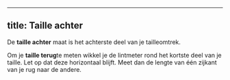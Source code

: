 ***

## title: Taille achter

De **taille achter** maat is het achterste deel van je tailleomtrek.

Om je **taille terug**te meten wikkel je de lintmeter rond het kortste deel van je taille. Let op dat deze horizontaal blijft. Meet dan de lengte van één zijkant van je rug naar de andere.
